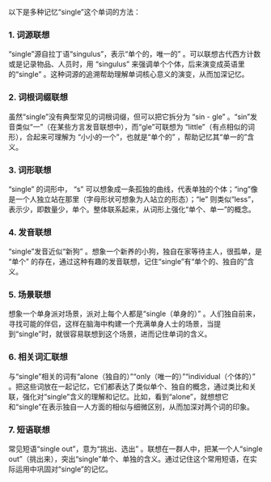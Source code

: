 以下是多种记忆“single”这个单词的方法：
### 1. 词源联想
“single”源自拉丁语“singulus”，表示“单个的，唯一的” 。可以联想古代西方计数或是记录物品、人员时，用 “singulus” 来强调单个个体，后来演变成英语里的“single” 。这种词源的追溯帮助理解单词核心意义的演变，从而加深记忆。

### 2. 词根词缀联想
虽然“single”没有典型常见的词根词缀，但可以把它拆分为 “sin - gle” 。“sin”发音类似“一”（在某些方言发音联想中），而“gle”可联想为 “little”（有点相似的词形），合起来可理解为 “小小的一个”，也就是“单个的” ，帮助记忆其“单一的”含义。

### 3. 词形联想
“single” 的词形中， “s” 可以想象成一条孤独的曲线，代表单独的个体；“ing”像是一个人独立站在那里（字母形状可想象为人站立的形态）；“le” 则类似“less”，表示少，即数量少，单个。整体联系起来，从词形上强化“单个、单一”的概念。

### 4. 发音联想
“single”发音近似“新狗” 。想象一个新养的小狗，独自在家等待主人，很孤单，是 “单个” 的存在，通过这种有趣的发音联想，记住“single”有“单个的、独自的”含义。

### 5. 场景联想
想象一个单身派对场景，派对上每个人都是“single（单身的）” 。人们独自前来，寻找可能的伴侣，这样在脑海中构建一个充满单身人士的场景，当提到“single”时，就很容易联想到这个场景，进而记住单词的含义。

### 6. 相关词汇联想
与“single”相关的词有“alone（独自的）”“only（唯一的）”“individual（个体的）” 。把这些词放在一起记忆，它们都表达了类似单个、独自的概念，通过类比和关联，强化对“single”含义的理解和记忆。比如，看到“alone”，就想想它和“single”在表示独自一人方面的相似与细微区别，从而加深对两个词的印象。

### 7. 短语联想
常见短语“single out”，意为“挑出、选出” 。联想在一群人中，把某一个人“single out”（挑出来），突出“single”单个、单独的含义。通过记住这个常用短语，在实际运用中巩固对“single”的记忆。 